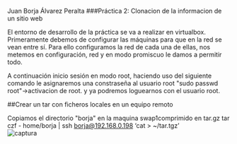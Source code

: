Juan Borja Álvarez Peralta
###Práctica 2:  Clonacion de la informacion de un sitio web

El entorno de desarrollo de la práctica se va a realizar en virtualbox.
Primeramente debemos de configurar las máquinas para que en la red se vean entre sí.
Para ello configuramos la red de cada una de ellas, nos metemos en configuración, red
y en modo promiscuo le damos a permitir todo.

A continuación inicio sesión en modo root, haciendo uso del siguiente comando le asignaremos una constraseña al usuario root
"sudo passwd root"->activacion de root.
y ya podremos loguearnos con el usuario root.

##Crear un tar con ficheros locales en un equipo remoto

Copiamos el directorio "borja" en la maquina swap1comprimido en tar.gz
tar czf - home/borja | ssh borja@192.168.0.198 ‘cat >  ~/tar.tgz’  
![captura](img/captura_1.png)


